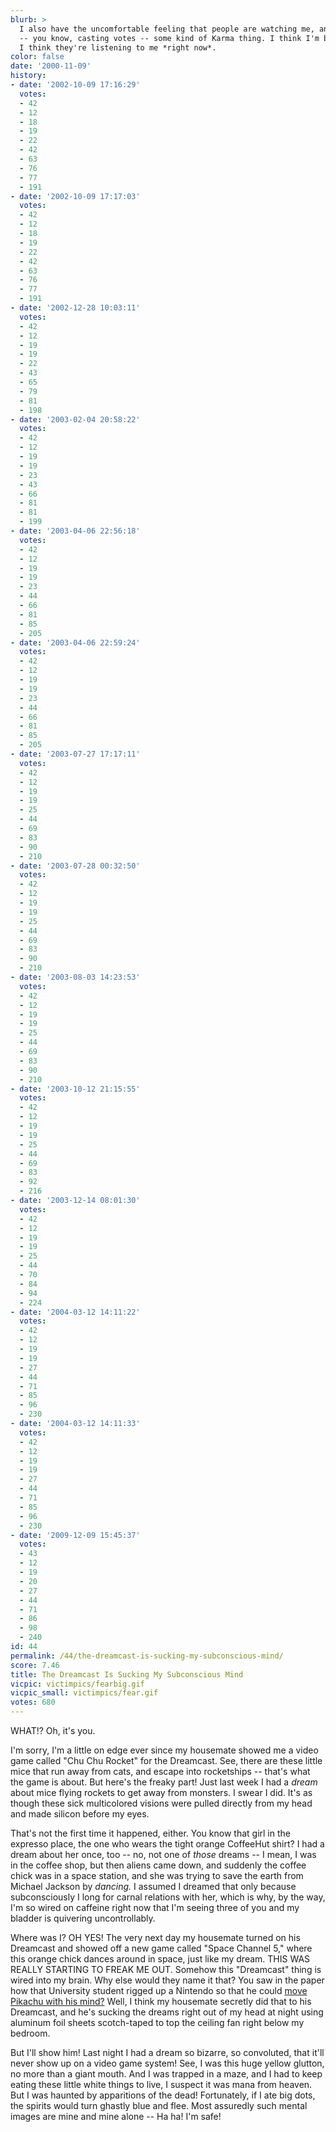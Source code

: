 ```yaml
---
blurb: >
  I also have the uncomfortable feeling that people are watching me, and judging me
  -- you know, casting votes -- some kind of Karma thing. I think I'm being watched.
  I think they're listening to me *right now*.
color: false
date: '2000-11-09'
history:
- date: '2002-10-09 17:16:29'
  votes:
  - 42
  - 12
  - 18
  - 19
  - 22
  - 42
  - 63
  - 76
  - 77
  - 191
- date: '2002-10-09 17:17:03'
  votes:
  - 42
  - 12
  - 18
  - 19
  - 22
  - 42
  - 63
  - 76
  - 77
  - 191
- date: '2002-12-28 10:03:11'
  votes:
  - 42
  - 12
  - 19
  - 19
  - 22
  - 43
  - 65
  - 79
  - 81
  - 198
- date: '2003-02-04 20:58:22'
  votes:
  - 42
  - 12
  - 19
  - 19
  - 23
  - 43
  - 66
  - 81
  - 81
  - 199
- date: '2003-04-06 22:56:18'
  votes:
  - 42
  - 12
  - 19
  - 19
  - 23
  - 44
  - 66
  - 81
  - 85
  - 205
- date: '2003-04-06 22:59:24'
  votes:
  - 42
  - 12
  - 19
  - 19
  - 23
  - 44
  - 66
  - 81
  - 85
  - 205
- date: '2003-07-27 17:17:11'
  votes:
  - 42
  - 12
  - 19
  - 19
  - 25
  - 44
  - 69
  - 83
  - 90
  - 210
- date: '2003-07-28 00:32:50'
  votes:
  - 42
  - 12
  - 19
  - 19
  - 25
  - 44
  - 69
  - 83
  - 90
  - 210
- date: '2003-08-03 14:23:53'
  votes:
  - 42
  - 12
  - 19
  - 19
  - 25
  - 44
  - 69
  - 83
  - 90
  - 210
- date: '2003-10-12 21:15:55'
  votes:
  - 42
  - 12
  - 19
  - 19
  - 25
  - 44
  - 69
  - 83
  - 92
  - 216
- date: '2003-12-14 08:01:30'
  votes:
  - 42
  - 12
  - 19
  - 19
  - 25
  - 44
  - 70
  - 84
  - 94
  - 224
- date: '2004-03-12 14:11:22'
  votes:
  - 42
  - 12
  - 19
  - 19
  - 27
  - 44
  - 71
  - 85
  - 96
  - 230
- date: '2004-03-12 14:11:33'
  votes:
  - 42
  - 12
  - 19
  - 19
  - 27
  - 44
  - 71
  - 85
  - 96
  - 230
- date: '2009-12-09 15:45:37'
  votes:
  - 43
  - 12
  - 19
  - 20
  - 27
  - 44
  - 71
  - 86
  - 98
  - 240
id: 44
permalink: /44/the-dreamcast-is-sucking-my-subconscious-mind/
score: 7.46
title: The Dreamcast Is Sucking My Subconscious Mind
vicpic: victimpics/fearbig.gif
vicpic_small: victimpics/fear.gif
votes: 680
---
```


WHAT!? Oh, it's you.

I'm sorry, I'm a little on edge ever since my housemate showed me a
video game called "Chu Chu Rocket" for the Dreamcast. See, there are
these little mice that run away from cats, and escape into rocketships
-- that's what the game is about. But here's the freaky part! Just last
week I had a *dream* about mice flying rockets to get away from
monsters. I swear I did. It's as though these sick multicolored visions
were pulled directly from my head and made silicon before my eyes.

That's not the first time it happened, either. You know that girl in the
expresso place, the one who wears the tight orange CoffeeHut shirt? I
had a dream about her once, too -- no, not one of *those* dreams -- I
mean, I was in the coffee shop, but then aliens came down, and suddenly
the coffee chick was in a space station, and she was trying to save the
earth from Michael Jackson by *dancing.* I assumed I dreamed that only
because subconsciously I long for carnal relations with her, which is
why, by the way, I'm so wired on caffeine right now that I'm seeing
three of you and my bladder is quivering uncontrollably.

Where was I? OH YES! The very next day my housemate turned on his
Dreamcast and showed off a new game called "Space Channel 5," where this
orange chick dances around in space, just like my dream. THIS WAS REALLY
STARTING TO FREAK ME OUT. Somehow this "Dreamcast" thing is wired into
my brain. Why else would they name it that? You saw in the paper how
that University student rigged up a Nintendo so that he could [move
Pikachu with his mind?](@/victim/36.md) Well, I think my housemate
secretly did that to his Dreamcast, and he's sucking the dreams right
out of my head at night using aluminum foil sheets scotch-taped to top
the ceiling fan right below my bedroom.

But I'll show him! Last night I had a dream so bizarre, so convoluted,
that it'll never show up on a video game system! See, I was this huge
yellow glutton, no more than a giant mouth. And I was trapped in a maze,
and I had to keep eating these little white things to live, I suspect it
was mana from heaven. But I was haunted by apparitions of the dead!
Fortunately, if I ate big dots, the spirits would turn ghastly blue and
flee. Most assuredly such mental images are mine and mine alone -- Ha
ha! I'm safe!